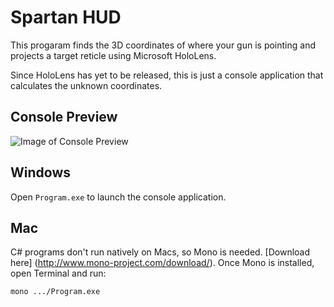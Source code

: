 ﻿# Spartan HUD

This progaram finds the 3D coordinates of where your gun is pointing and projects a target reticle using Microsoft HoloLens.

Since HoloLens has yet to be released, this is just a console application that calculates the unknown coordinates.

## Console Preview
![Image of Console Preview](asssts/spartan-console-preview.png)

## Windows
Open `Program.exe` to launch the console application.

## Mac
C# programs don't run natively on Macs, so Mono is needed. [Download here] (http://www.mono-project.com/download/).
Once Mono is installed, open Terminal and run:
```
mono .../Program.exe
```